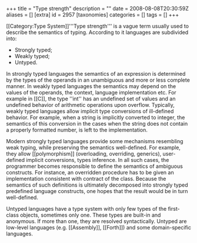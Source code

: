 +++
title = "Type strength"
description = ""
date = 2008-08-08T20:30:59Z
aliases = []
[extra]
id = 2957
[taxonomies]
categories = []
tags = []
+++

[[Category:Type System]]'''Type strength''' is a vague term usually used to describe the semantics of typing. According to it languages are subdivided into:

* Strongly typed;
* Weakly typed;
* Untyped.

In strongly typed languages the semantics of an expression is determined by the types of the operands in an unambiguous and more or less complete manner. In weakly typed languages the semantics may depend on the values of the operands, the context, language implementation etc. For example in [[C]], the type ''int'' has an undefined set of values and an undefined behavior of arithmetic operations upon overflow. Typically, weakly typed languages allow implicit type conversions of ill-defined behavior. For example, when a string is implicitly converted to integer, the semantics of this conversion in the cases when the string does not contain a properly formatted number, is left to the implementation.

Modern strongly typed languages provide some mechanisms resembling weak typing, while preserving the semantics well-defined. For example, they allow [[polymorphism]] (overloading, overriding, generics), user-defined implicit conversions, types inference. In all such cases, the programmer becomes responsible to define the semantics of ambiguous constructs. For instance, an overridden procedure has to be given an implementation consistent with contract of the class. Because the semantics of such definitions is ultimately decomposed into strongly typed predefined language constructs, one hopes that the result would be in turn well-defined.

Untyped languages have a type system with only few types of the first-class objects, sometimes only one. These types are built-in and anonymous. If more than one, they are resolved syntactically. Untyped are low-level languages (e.g. [[Assembly]], [[Forth]]) and some domain-specific languages.
